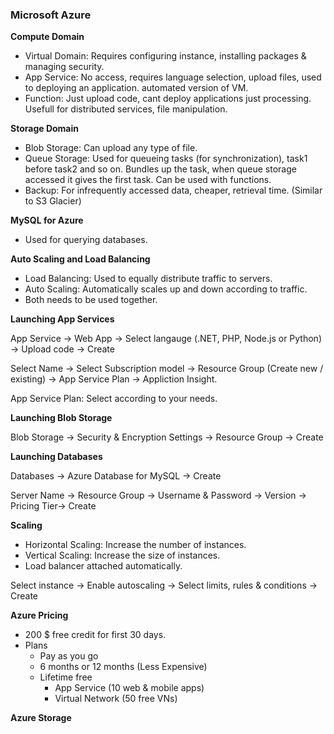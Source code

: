 ### Microsoft Azure

**Compute Domain**

- Virtual Domain: Requires configuring instance, installing packages & managing security.
- App Service: No access, requires language selection, upload files, used to deploying an application. automated version of VM.
- Function: Just upload code, cant deploy applications just processing. Usefull for distributed services, file manipulation.

**Storage Domain**

- Blob Storage: Can upload any type of file.
- Queue Storage: Used for queueing tasks (for synchronization), task1 before task2 and so on. Bundles up the task, when queue storage accessed it gives the first task. Can be used with functions.
- Backup: For infrequently accessed data, cheaper, retrieval time. (Similar to S3 Glacier)

**MySQL for Azure**

- Used for querying databases.

**Auto Scaling and Load Balancing** 

- Load Balancing: Used to equally distribute traffic to servers.
- Auto Scaling: Automatically scales up and down according to traffic.
- Both needs to be used together.

**Launching App Services**

App Service -> Web App -> Select langauge (.NET, PHP, Node.js or Python) -> Upload code -> Create

Select Name -> Select Subscription model -> Resource Group (Create new / existing) -> App Service Plan -> Appliction Insight.

App Service Plan: Select according to your needs.

**Launching Blob Storage**

Blob Storage -> Security & Encryption Settings -> Resource Group -> Create

**Launching Databases**

Databases -> Azure Database for MySQL -> Create

Server Name -> Resource Group -> Username & Password -> Version -> Pricing Tier-> Create

**Scaling**

- Horizontal Scaling: Increase the number of instances.
- Vertical Scaling: Increase the size of instances.
- Load balancer attached automatically.

Select instance -> Enable autoscaling -> Select limits, rules  & conditions -> Create

**Azure Pricing**

- 200 $ free credit for first 30 days.
- Plans
  - Pay as you go
  - 6 months or 12 months (Less Expensive)
  - Lifetime free 
    - App Service (10 web & mobile apps)
    - Virtual Network (50 free VNs)

**Azure Storage**















